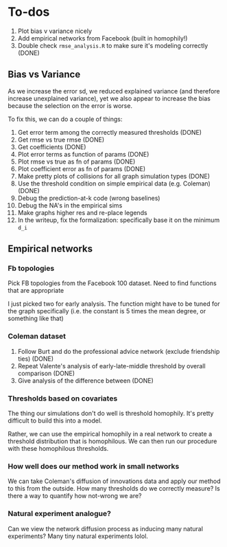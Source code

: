 # To-dos

1. Plot bias v variance nicely
2. Add empirical networks from Facebook (built in homophily!)
3. Double check `rmse_analysis.R` to make sure it's modeling correctly (DONE)

## Bias vs Variance
As we increase the error sd, we reduced explained variance (and therefore increase unexplained variance), yet we also appear to increase the bias because the selection on the error is worse.

To fix this, we can do a couple of things:

1. Get error term among the correctly measured thresholds (DONE)
2. Get rmse vs true rmse (DONE)
3. Get coefficients (DONE)
4. Plot error terms as function of params (DONE)
5. Plot rmse vs true as fn of params (DONE)
6. Plot coefficient error as fn of params (DONE)
7. Make pretty plots of collisions for all graph simulation types (DONE)
8. Use the threshold condition on simple empirical data (e.g. Coleman) (DONE)
9. Debug the prediction-at-k code (wrong baselines)
10. Debug the NA's in the empirical sims
11. Make graphs higher res and re-place legends
12. In the writeup, fix the formalization: specifically base it on the minimum `d_i`



## Empirical networks

### Fb topologies

Pick FB topologies from the Facebook 100 dataset.
Need to find functions that are appropriate

I just picked two for early analysis. The function might have to be tuned for the graph specifically (i.e. the constant is 5 times the mean degree, or something like that)



### Coleman dataset

1. Follow Burt and do the professional advice network (exclude friendship ties) (DONE)
2. Repeat Valente's analysis of early-late-middle threshold by overall comparison (DONE)
3. Give analysis of the difference between (DONE)

### Thresholds based on covariates

The thing our simulations don't do well is threshold homophily. It's pretty difficult to build this into a model.

Rather, we can use the empirical homophily in a real network to create a threshold distribution that is homophilous. We can then run our procedure with these homophilous thresholds.

### How well does our method work in small networks

We can take Coleman's diffusion of innovations data and apply our method to this from the outside. How many thresholds do we correctly measure? Is there a way to quantify how not-wrong we are?

### Natural experiment analogue?

Can we view the network diffusion process as inducing many natural experiments? Many tiny natural experiments lolol.

###

